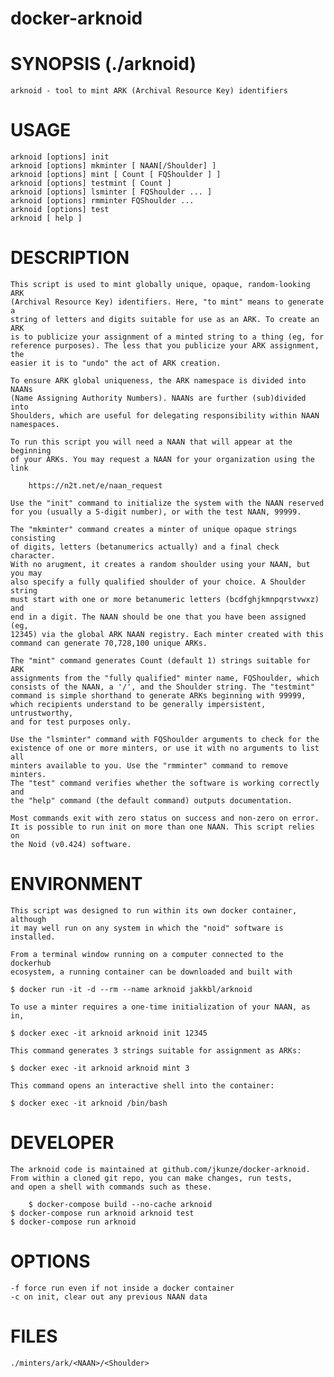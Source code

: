 # docker-arknoid

# SYNOPSIS                          (./arknoid)
    arknoid - tool to mint ARK (Archival Resource Key) identifiers

# USAGE
    arknoid [options] init
    arknoid [options] mkminter [ NAAN[/Shoulder] ]
    arknoid [options] mint [ Count [ FQShoulder ] ]
    arknoid [options] testmint [ Count ]
    arknoid [options] lsminter [ FQShoulder ... ]
    arknoid [options] rmminter FQShoulder ...
    arknoid [options] test
    arknoid [ help ]

# DESCRIPTION
    This script is used to mint globally unique, opaque, random-looking ARK
    (Archival Resource Key) identifiers. Here, "to mint" means to generate a
    string of letters and digits suitable for use as an ARK. To create an ARK
    is to publicize your assignment of a minted string to a thing (eg, for
    reference purposes). The less that you publicize your ARK assignment, the
    easier it is to "undo" the act of ARK creation.

    To ensure ARK global uniqueness, the ARK namespace is divided into NAANs
    (Name Assigning Authority Numbers). NAANs are further (sub)divided into
    Shoulders, which are useful for delegating responsibility within NAAN
    namespaces.

    To run this script you will need a NAAN that will appear at the beginning
    of your ARKs. You may request a NAAN for your organization using the link

        https://n2t.net/e/naan_request

    Use the "init" command to initialize the system with the NAAN reserved
    for you (usually a 5-digit number), or with the test NAAN, 99999.

    The "mkminter" command creates a minter of unique opaque strings consisting
    of digits, letters (betanumerics actually) and a final check character.
    With no arugment, it creates a random shoulder using your NAAN, but you may
    also specify a fully qualified shoulder of your choice. A Shoulder string
    must start with one or more betanumeric letters (bcdfghjkmnpqrstvwxz) and
    end in a digit. The NAAN should be one that you have been assigned (eg,
    12345) via the global ARK NAAN registry. Each minter created with this
    command can generate 70,728,100 unique ARKs.

    The "mint" command generates Count (default 1) strings suitable for ARK
    assignments from the "fully qualified" minter name, FQShoulder, which
    consists of the NAAN, a '/', and the Shoulder string. The "testmint"
    command is simple shorthand to generate ARKs beginning with 99999,
    which recipients understand to be generally impersistent, untrustworthy,
    and for test purposes only.

    Use the "lsminter" command with FQShoulder arguments to check for the
    existence of one or more minters, or use it with no arguments to list all
    minters available to you. Use the "rmminter" command to remove minters.
    The "test" command verifies whether the software is working correctly and
    the "help" command (the default command) outputs documentation.

    Most commands exit with zero status on success and non-zero on error.
    It is possible to run init on more than one NAAN. This script relies on
    the Noid (v0.424) software.

# ENVIRONMENT
    This script was designed to run within its own docker container, although
    it may well run on any system in which the "noid" software is installed.

    From a terminal window running on a computer connected to the dockerhub
    ecosystem, a running container can be downloaded and built with

	$ docker run -it -d --rm --name arknoid jakkbl/arknoid

    To use a minter requires a one-time initialization of your NAAN, as in,

	$ docker exec -it arknoid arknoid init 12345

    This command generates 3 strings suitable for assignment as ARKs:

	$ docker exec -it arknoid arknoid mint 3

    This command opens an interactive shell into the container:

	$ docker exec -it arknoid /bin/bash

# DEVELOPER
    The arknoid code is maintained at github.com/jkunze/docker-arknoid.
    From within a cloned git repo, you can make changes, run tests,
    and open a shell with commands such as these.

        $ docker-compose build --no-cache arknoid
	$ docker-compose run arknoid arknoid test
	$ docker-compose run arknoid

# OPTIONS
    -f force run even if not inside a docker container
    -c on init, clear out any previous NAAN data

# FILES
    ./minters/ark/<NAAN>/<Shoulder>

